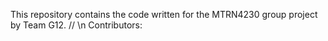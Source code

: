 This repository contains the code written for the MTRN4230 group project by Team G12. //
\n
Contributors:
